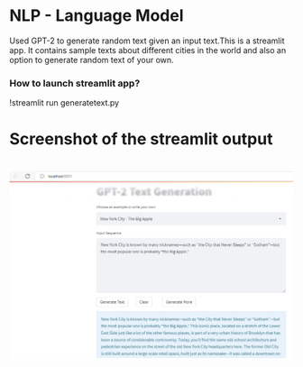 # NLP - Language Model

Used GPT-2 to generate random text given an input text.This is a streamlit app. 
It contains sample texts about different cities in the world and also an option to generate random text of your own.

<h3>How to launch streamlit app?</h3>

!streamlit run generatetext.py

<h1>Screenshot of the streamlit output<h1>

![solarized palette](https://github.com/swarna-rk/NLP/blob/main/Language%20Model/Plain%20GPT2/gpt2.png)
